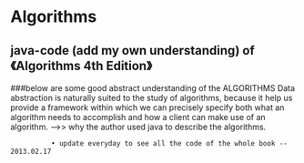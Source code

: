 Algorithms
==========

##    java-code (add my own understanding) of 《Algorithms 4th Edition》


###below are some good abstract understanding of the ALGORITHMS
    Data abstraction is naturally suited to the study of algorithms, because 
it help us provide a framework within which we can precisely specify both what
an algorithm needs to accomplish and how a client can make use of an algorithm.
-->> why the author used java to describe the algorithms.










              • update everyday to see all the code of the whole book -- 2013.02.17
